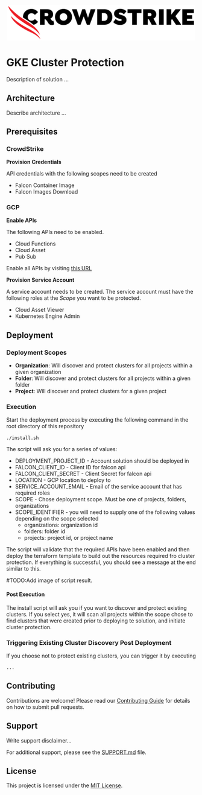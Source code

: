 <p align="center">
   <img src="https://raw.githubusercontent.com/CrowdStrike/falconpy/main/docs/asset/cs-logo.png" alt="CrowdStrike logo" width="500"/>
</p>

# GKE Cluster Protection

Description of solution ...

## Architecture

Describe architecture ...

## Prerequisites

### CrowdStrike

**Provision Credentials**

API credentials with the following scopes need to be created

- Falcon Container Image
- Falcon Images Download

### GCP

**Enable APIs**

The following APIs need to be enabled.

- Cloud Functions
- Cloud Asset
- Pub Sub

Enable all APIs by visiting [this URL](example.com)

**Provision Service Account**

A service account needs to be created. The service account must have the following roles at the *Scope* you want to be protected.

- Cloud Asset Viewer
- Kubernetes Engine Admin

## Deployment

### Deployment Scopes

- **Organization**: Will discover and protect clusters for all projects within a given organization
- **Folder**: Will discover and protect clusters for all projects within a given folder
- **Project**: Will discover and protect clusters for a given project

### Execution

Start the deployment process by executing the following command in the root directory of this repository

```shell
./install.sh
```

The script will ask you for a series of values:

- DEPLOYMENT_PROJECT_ID - Account solution should be deployed in
- FALCON_CLIENT_ID - Client ID for falcon api
- FALCON_CLIENT_SECRET - Client Secret for falcon api
- LOCATION - GCP location to deploy to
- SERVICE_ACCOUNT_EMAIL - Email of the service account that has required roles
- SCOPE - Chose deployment scope. Must be one of projects, folders, organizations
- SCOPE_IDENTIFIER - you will need to supply one of the following values depending on the scope selected
  - organizations: organization id
  - folders: folder id
  - projects: project id, or project name

The script will validate that the required APIs have been enabled and then deploy the terraform template to build out the resources required fro cluster protection. If everything is successful, you should see a message at the end similar to this.

\#TODO:Add image of script result.

#### Post Execution

The install script will ask you if you want to discover and protect existing clusters. If you select yes, it will scan all projects within the scope chose to find clusters that were created prior to deploying te solution, and initiate cluster protection.

### Triggering Existing Cluster Discovery Post Deployment

If you choose not to protect existing clusters, you can trigger it by executing

```shell
...
```

## Contributing

Contributions are welcome! Please read our [Contributing Guide](CONTRIBUTING.md) for details on how to submit pull requests.

## Support

Write support disclaimer...

For additional support, please see the [SUPPORT.md](SUPPORT.md) file.

## License

This project is licensed under the [MIT License](LICENSE).

